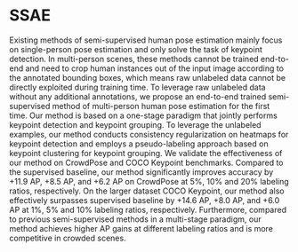 # SSAE
Existing methods of semi-supervised human pose estimation mainly focus on single-person pose estimation and only solve the task of keypoint detection. In multi-person scenes, these methods cannot be trained end-to-end and need to crop human instances out of the input image according to the annotated bounding boxes, which means raw unlabeled data cannot be directly exploited during training time. To leverage raw unlabeled data without any additional annotations, we propose an end-to-end trained semi-supervised method of multi-person human pose estimation for the first time. Our method is based on a one-stage paradigm that jointly performs keypoint detection and keypoint grouping. To leverage the unlabeled examples, our method conducts consistency regularization on heatmaps for keypoint detection and employs a pseudo-labeling approach based on keypoint clustering for keypoint grouping. We validate the effectiveness of our method on CrowdPose and COCO Keypoint benchmarks. Compared to the supervised baseline, our method significantly improves accuracy by +11.9 AP, +8.5 AP, and +6.2 AP on CrowdPose at 5\%, 10\% and 20\% labeling ratios, respectively. On the larger dataset COCO Keypoint, our method also effectively surpasses supervised baseline by +14.6 AP, +8.0 AP, and +6.0 AP at 1\%, 5\% and 10\% labeling ratios, respectively. Furthermore, compared to previous semi-supervised methods in a multi-stage paradigm, our method achieves higher AP gains at different labeling ratios and is more competitive in crowded scenes.
